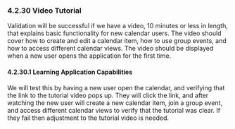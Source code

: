 ### 4.2.30 Video Tutorial
Validation will be successful if we have a video, 10 minutes or less in length, that explains basic functionality for new calendar users. The video should cover how to create and edit a calendar item, how to use group events, and how to access different calendar views. The video should be displayed when a new user opens the application for the first time.

#### 4.2.30.1 Learning Application Capabilities
We will test this by having a new user open the calendar, and verifying that the link to the tutorial video pops up. They will click the link, and after watching the new user will create a new calendar item, join a group event, and access different calendar views to verify that the tutorial was clear. If they fail then adjustment to the tutorial video is needed.
